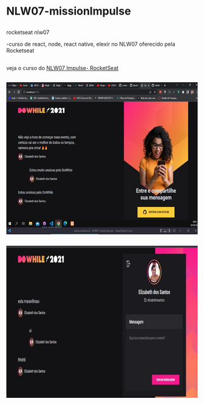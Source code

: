 # NLW07-missionImpulse

##
 rocketseat nlw07

  -curso de react, node, react native, elexir no NLW07 oferecido pela Rocketseat

  ##

   veja o curso do <a href="https://app.rocketseat.com.br/node/mission-impulse-heat/lesson/stage-1-1" target="_blank" >NLW07 Impulse- RocketSeat</a>

##

<img align="center" alt="Elizabeth-Js" height="400" width="800" src="https://github.com/elizabethesantos/NLW07-missionImpulse/blob/main/nlw07-1.jpeg">

##

<img align="center" alt="Elizabeth-Js" height="400" width="800" src="https://github.com/elizabethesantos/NLW07-missionImpulse/blob/main/NLW07.jpeg">

